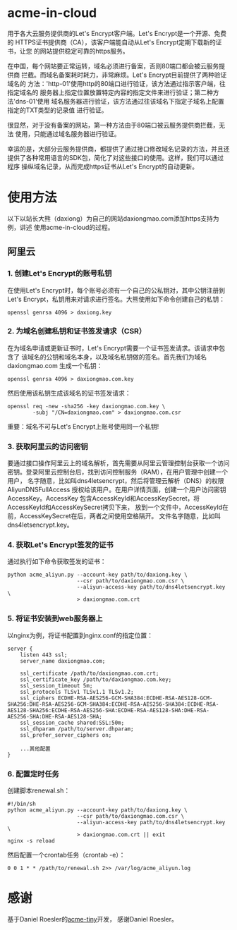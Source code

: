 # acme-in-cloud
用于各大云服务提供商的Let's Encrypt客户端。Let's Encrypt是一个开源、免费的
HTTPS证书提供商（CA），该客户端能自动从Let's Encrypt定期下载新的证书，让您
的网站提供稳定可靠的https服务。

在中国，每个网站要正常运转，域名必须进行备案，否则80端口都会被云服务提供商
拦截。而域名备案耗时耗力，非常麻烦。Let's Encrypt目前提供了两种验证域名的
方法：'http-01'使用http的80端口进行验证，该方法通过指示客户端，往指定域名的
服务器上指定位置放置特定内容的指定文件来进行验证；第二种方法'dns-01'使用
域名服务器进行验证，该方法通过往该域名下指定子域名上配置指定的TXT类型的记录值
进行验证。

很显然，对于没有备案的网站，第一种方法由于80端口被云服务提供商拦截，无法
使用，只能通过域名服务器进行验证。

幸运的是，大部分云服务提供商，都提供了通过接口修改域名记录的方法，并且还
提供了各种常用语言的SDK包，简化了对这些接口的使用。这样，我们可以通过程序
操纵域名记录，从而完成https证书从Let's Encrypt的自动更新。

# 使用方法
以下以站长大熊（daxiong）为自己的网站daxiongmao.com添加https支持为例，讲述
使用acme-in-cloud的过程。

## 阿里云

### 1. 创建Let's Encrypt的账号私钥
在使用Let's Encrypt时，每个账号必须有一个自己的公私钥对，其中公钥注册到
Let's Encrypt，私钥用来对请求进行签名。大熊使用如下命令创建自己的私钥：

    openssl genrsa 4096 > daxiong.key

### 2. 为域名创建私钥和证书签发请求（CSR）
在为域名申请或更新证书时，Let's Encrypt需要一个证书签发请求。该请求中包含了
该域名的公钥和域名本身，以及域名私钥做的签名。首先我们为域名daxiongmao.com
生成一个私钥：

    openssl genrsa 4096 > daxiongmao.com.key

然后使用该私钥生成该域名的证书签发请求：

    openssl req -new -sha256 -key daxiongmao.com.key \
            -subj "/CN=daxiongmao.com" > daxiongmao.com.csr

重要：域名不可与Let's Encrypt上账号使用同一个私钥!

### 3. 获取阿里云的访问密钥
要通过接口操作阿里云上的域名解析，首先需要从阿里云管理控制台获取一个访问
密钥。登录阿里云控制台后，找到访问控制服务（RAM），在用户管理中创建一个用户，
名字随意，比如叫dns4letsencrypt，然后将管理云解析（DNS）的权限AliyunDNSFullAccess
授权给该用户。在用户详情页面，创建一个用户访问密钥AccessKey。AccessKey
包含AccessKeyId和AccessKeySecret，将AccessKeyId和AccessKeySecret拷贝下来，
放到一个文件中，AccessKeyId在前，AccessKeySecret在后，两者之间使用空格隔开。
文件名字随意，比如叫dns4letsencrypt.key。

### 4. 获取Let's Encrypt签发的证书
通过执行如下命令获取签发的证书：

    python acme_aliyun.py --account-key path/to/daxiong.key \
                          --csr path/to/daxiongmao.com.csr \
                          --aliyun-access-key path/to/dns4letsencrypt.key \
                          > daxiongmao.com.crt

### 5. 将证书安装到web服务器上
以nginx为例，将证书配置到nginx.conf的指定位置：

	server {
		listen 443 ssl;
		server_name daxiongmao.com;

		ssl_certificate /path/to/daxiongmao.com.crt;
		ssl_certificate_key /path/to/daxiongmao.com.key;
		ssl_session_timeout 5m;
		ssl_protocols TLSv1 TLSv1.1 TLSv1.2;
		ssl_ciphers ECDHE-RSA-AES256-GCM-SHA384:ECDHE-RSA-AES128-GCM-SHA256:DHE-RSA-AES256-GCM-SHA384:ECDHE-RSA-AES256-SHA384:ECDHE-RSA-AES128-SHA256:ECDHE-RSA-AES256-SHA:ECDHE-RSA-AES128-SHA:DHE-RSA-AES256-SHA:DHE-RSA-AES128-SHA;
		ssl_session_cache shared:SSL:50m;
		ssl_dhparam /path/to/server.dhparam;
		ssl_prefer_server_ciphers on;

		...其他配置
	}

### 6. 配置定时任务
创建脚本renewal.sh：

	#!/bin/sh
    python acme_aliyun.py --account-key path/to/daxiong.key \
                          --csr path/to/daxiongmao.com.csr \
                          --aliyun-access-key path/to/dns4letsencrypt.key \
                          > daxiongmao.com.crt || exit
	nginx -s reload
	
然后配置一个crontab任务（crontab -e）：

	0 0 1 * * /path/to/renewal.sh 2>> /var/log/acme_aliyun.log


# 感谢
基于Daniel Roesler的[acme-tiny](https://github.com/diafygi/acme-tiny)开发，
感谢Daniel Roesler。
